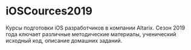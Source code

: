 # iOSCources2019
Курсы подготовки iOS разработчиков в компании Altarix. Сезон 2019 года ключает различные методические материалы, ученический исходный код, описание домашних заданий.

